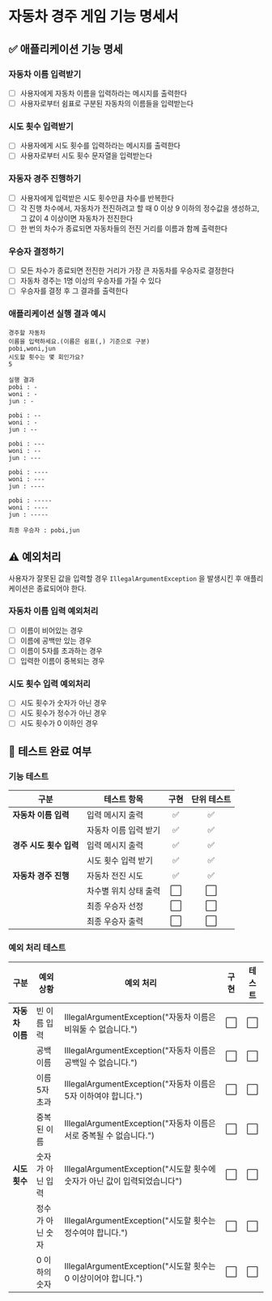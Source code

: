 # 자동차 경주 게임 기능 명세서

## ✅ 애플리케이션 기능 명세

### 자동차 이름 입력받기

- [ ] 사용자에게 자동차 이름을 입력하라는 메시지를 출력한다
- [ ] 사용자로부터 쉼표로 구분된 자동차의 이름들을 입력받는다

### 시도 횟수 입력받기

- [ ] 사용자에게 시도 횟수를 입력하라는 메시지를 출력한다
- [ ] 사용자로부터 시도 횟수 문자열을 입력받는다

### 자동자 경주 진행하기

- [ ] 사용자에게 입력받은 시도 횟수만큼 차수를 반복한다
- [ ] 각 진행 차수에서, 자동차가 전진하려고 할 때 0 이상 9 이하의 정수값을 생성하고, 그 값이 4 이상이면 자동차가 전진한다
- [ ] 한 번의 차수가 종료되면 자동차들의 전진 거리를 이름과 함께 출력한다

### 우승자 결정하기

- [ ] 모든 차수가 종료되면 전진한 거리가 가장 큰 자동차를 우승자로 결정한다
- [ ] 자동차 경주는 1명 이상의 우승자를 가질 수 있다
- [ ] 우승자를 결정 후 그 결과를 출력한다

### 애플리케이션 실행 결과 예시

```
경주할 자동차
이름을 입력하세요.(이름은 쉼표(,) 기준으로 구분)
pobi,woni,jun
시도할 횟수는 몇 회인가요?
5

실행 결과
pobi : -
woni : -
jun : -

pobi : --
woni : -
jun : --

pobi : ---
woni : --
jun : ---

pobi : ----
woni : ---
jun : ----

pobi : -----
woni : ----
jun : -----

최종 우승자 : pobi,jun
```

## ⚠️ 예외처리

사용자가 잘못된 값을 입력할 경우 `IllegalArgumentException` 을 발생시킨 후 애플리케이션은 종료되어야 한다.

### 자동차 이름 입력 예외처리

- [ ] 이름이 비어있는 경우
- [ ] 이름에 공백만 있는 경우
- [ ] 이름이 5자를 초과하는 경우
- [ ] 입력한 이름이 중복되는 경우

### 시도 횟수 입력 예외처리

- [ ] 시도 횟수가 숫자가 아닌 경우
- [ ] 시도 횟수가 정수가 아닌 경우
- [ ] 시도 횟수가 0 이하인 경우

## 💯 테스트 완료 여부

### 기능 테스트

| 구분              | 테스트 항목       | 구현 | 단위 테스트 | 
|-----------------|--------------|:--:|:------:|
| **자동차 이름 입력**   | 입력 메시지 출력    | ✅  |   ✅    | 
|                 | 자동차 이름 입력 받기 | ✅  |   ✅    |
| **경주 시도 횟수 입력** | 입력 메시지 출력    | ✅  |   ✅    |
|                 | 시도 횟수 입력 받기  | ✅  |   ✅    |  
| **자동차 경주 진행**   | 자동차 전진 시도    | ✅  |   ✅    |  
|                 | 차수별 위치 상태 출력 | ⬜  |   ⬜    |  
|                 | 최종 우승자 선정    | ⬜  |   ⬜    |  
|                 | 최종 우승자 출력    | ⬜  |   ⬜    | 

### 예외 처리 테스트

| 구분         | 예외 상황     | 예외 처리                                                 | 구현 | 테스트 |
|------------|-----------|-------------------------------------------------------|:--:|:---:|
| **자동차 이름** | 빈 이름 입력   | IllegalArgumentException("자동차 이름은 비워둘 수 없습니다.")       | ⬜  |  ⬜  |
|            | 공백 이름     | IllegalArgumentException("자동차 이름은 공백일 수 없습니다.")       | ⬜  |  ⬜  |
|            | 이름 5자 초과  | IllegalArgumentException("자동차 이름은 5자 이하여야 합니다.")      | ⬜  |  ⬜  |
|            | 중복된 이름    | IllegalArgumentException("자동차 이름은 서로 중복될 수 없습니다.")    | ⬜  |  ⬜  |
| **시도 횟수**  | 숫자가 아닌 입력 | IllegalArgumentException("시도할 횟수에 숫자가 아닌 값이 입력되었습니다") | ⬜  |  ⬜  |
|            | 정수가 아닌 숫자 | IllegalArgumentException("시도할 횟수는 정수여야 합니다.")         | ⬜  |  ⬜  |
|            | 0 이하의 숫자  | IllegalArgumentException("시도할 횟수는 0 이상이어야 합니다.")      | ⬜  |  ⬜  |




